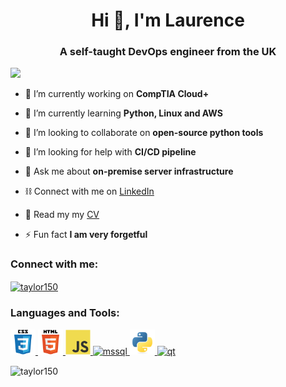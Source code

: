 <h1 align="center">Hi 👋, I'm Laurence</h1>
<h3 align="center">A self-taught DevOps engineer from the UK</h3>

![](https://i.imgur.com/waxVImv.png)

- 🔭 I’m currently working on **CompTIA Cloud+**

- 🌱 I’m currently learning **Python, Linux and AWS**

- 👯 I’m looking to collaborate on **open-source python tools**

- 🤝 I’m looking for help with **CI/CD pipeline**

- 💬 Ask me about **on-premise server infrastructure**

- ⛓ Connect with me on [LinkedIn](https://www.linkedin.com/in/taylor150/)

- 📄 Read my my [CV](http://laurences-cv.co.uk/)

- ⚡ Fun fact **I am very forgetful**

<h3 align="left">Connect with me:</h3>
<p align="left">
<a href="https://linkedin.com/in/taylor150" target="blank"><img align="center" src="https://raw.githubusercontent.com/rahuldkjain/github-profile-readme-generator/master/src/images/icons/Social/linked-in-alt.svg" alt="taylor150" height="30" width="40" /></a>
</p>

<h3 align="left">Languages and Tools:</h3>
<p align="left"> <a href="https://www.w3schools.com/css/" target="_blank" rel="noreferrer"> <img src="https://raw.githubusercontent.com/devicons/devicon/master/icons/css3/css3-original-wordmark.svg" alt="css3" width="40" height="40"/> </a> <a href="https://www.w3.org/html/" target="_blank" rel="noreferrer"> <img src="https://raw.githubusercontent.com/devicons/devicon/master/icons/html5/html5-original-wordmark.svg" alt="html5" width="40" height="40"/> </a> <a href="https://developer.mozilla.org/en-US/docs/Web/JavaScript" target="_blank" rel="noreferrer"> <img src="https://raw.githubusercontent.com/devicons/devicon/master/icons/javascript/javascript-original.svg" alt="javascript" width="40" height="40"/> </a> <a href="https://www.microsoft.com/en-us/sql-server" target="_blank" rel="noreferrer"> <img src="https://www.svgrepo.com/show/303229/microsoft-sql-server-logo.svg" alt="mssql" width="40" height="40"/> </a> <a href="https://www.python.org" target="_blank" rel="noreferrer"> <img src="https://raw.githubusercontent.com/devicons/devicon/master/icons/python/python-original.svg" alt="python" width="40" height="40"/> </a> <a href="https://www.qt.io/" target="_blank" rel="noreferrer"> <img src="https://upload.wikimedia.org/wikipedia/commons/0/0b/Qt_logo_2016.svg" alt="qt" width="40" height="40"/> </a> </p>

<p><img align="center" src="https://github-readme-stats.vercel.app/api/top-langs?username=taylor150&show_icons=true&locale=en&layout=compact" alt="taylor150" /></p>
